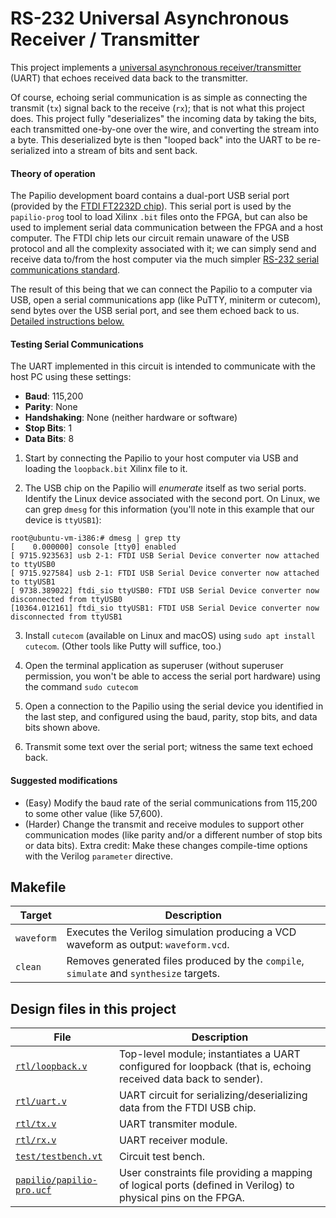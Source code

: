 # RS-232 Universal Asynchronous Receiver / Transmitter

This project implements a [universal asynchronous receiver/transmitter](https://en.wikipedia.org/wiki/Universal_asynchronous_receiver) (UART) that echoes received data back to the transmitter.

Of course, echoing serial communication is as simple as connecting the transmit (`tx`) signal back to the receive (`rx`); that is not what this project does. This project fully "deserializes" the incoming data by taking the bits, each transmitted one-by-one over the wire, and converting the stream into a byte. This deserialized byte is then "looped back" into the UART to be re-serialized into a stream of bits and sent back.

#### Theory of operation

The Papilio development board contains a dual-port USB serial port (provided by the [FTDI FT2232D chip](http://www.ftdichip.com/Support/Documents/DataSheets/ICs/DS_FT2232D.pdf)). This serial port is used by the `papilio-prog` tool to load Xilinx `.bit` files onto the FPGA, but can also be used to implement serial data communication between the FPGA and a host computer. The FTDI chip lets our circuit remain unaware of the USB protocol and all the complexity associated with it; we can simply send and receive data to/from the host computer via the much simpler [RS-232 serial communications standard](https://en.wikipedia.org/wiki/RS-232).

The result of this being that we can connect the Papilio to a computer via USB, open a serial communications app (like PuTTY, miniterm or cutecom), send bytes over the USB serial port, and see them echoed back to us. [Detailed instructions below.](#testing-serial-communications)  

#### Testing Serial Communications

The UART implemented in this circuit is intended to communicate with the host PC using these settings:

* **Baud**: 115,200
* **Parity**: None
* **Handshaking**: None (neither hardware or software)
* **Stop Bits**: 1
* **Data Bits**: 8


1. Start by connecting the Papilio to your host computer via USB and loading the `loopback.bit` Xilinx file to it.

2. The USB chip on the Papilio will _enumerate_ itself as two serial ports. Identify the Linux device associated with the second port. On Linux, we can grep `dmesg` for this information (you'll note in this example that our device is `ttyUSB1`):
```
root@ubuntu-vm-i386:# dmesg | grep tty
[    0.000000] console [tty0] enabled
[ 9715.923563] usb 2-1: FTDI USB Serial Device converter now attached to ttyUSB0
[ 9715.927584] usb 2-1: FTDI USB Serial Device converter now attached to ttyUSB1
[ 9738.389022] ftdi_sio ttyUSB0: FTDI USB Serial Device converter now disconnected from ttyUSB0
[10364.012161] ftdi_sio ttyUSB1: FTDI USB Serial Device converter now disconnected from ttyUSB1
```

3. Install `cutecom` (available on Linux and macOS) using `sudo apt install cutecom`. (Other tools like Putty will suffice, too.)

4. Open the terminal application as superuser (without superuser permission, you won't be able to access the serial port hardware) using the command `sudo cutecom`

5. Open a connection to the Papilio using the serial device you identified in the last step, and configured using the baud, parity, stop bits, and data bits shown above.

6. Transmit some text over the serial port; witness the same text echoed back.

#### Suggested modifications

* (Easy) Modify the baud rate of the serial communications from 115,200 to some other value (like 57,600).
* (Harder) Change the transmit and receive modules to support other communication modes (like parity and/or a different number of stop bits or data bits). Extra credit: Make these changes compile-time options with the Verilog `parameter` directive.

## Makefile

Target       | Description
-------------|------------
`waveform`   | Executes the Verilog simulation producing a VCD waveform as output: `waveform.vcd`.
`clean`      | Removes generated files produced by the `compile`, `simulate` and `synthesize` targets.

## Design files in this project

File | Description
-----|------------
[`rtl/loopback.v`](rtl/loopback.v) | Top-level module; instantiates a UART configured for loopback (that is, echoing received data back to sender).
[`rtl/uart.v`](rtl/uart.v) | UART circuit for serializing/deserializing data from the FTDI USB chip.
[`rtl/tx.v`](rtl/tx.v) | UART transmiter module.
[`rtl/rx.v`](rtl/rx.v) | UART receiver module.
[`test/testbench.vt`](test/testbench.vt) | Circuit test bench.
[`papilio/papilio-pro.ucf`](papilio/papilio-pro.ucf) | User constraints file providing a mapping of logical ports (defined in Verilog) to physical pins on the FPGA.
